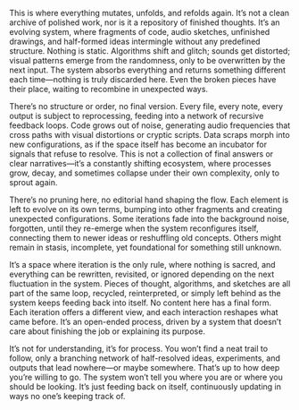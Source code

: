This is where everything mutates, unfolds, and refolds again. It’s not a clean archive of polished work, nor is it a repository of finished thoughts. It’s an evolving system, where fragments of code, audio sketches, unfinished drawings, and half-formed ideas intermingle without any predefined structure. Nothing is static. Algorithms shift and glitch; sounds get distorted; visual patterns emerge from the randomness, only to be overwritten by the next input. The system absorbs everything and returns something different each time—nothing is truly discarded here. Even the broken pieces have their place, waiting to recombine in unexpected ways.

There’s no structure or order, no final version. Every file, every note, every output is subject to reprocessing, feeding into a network of recursive feedback loops. Code grows out of noise, generating audio frequencies that cross paths with visual distortions or cryptic scripts. Data scraps morph into new configurations, as if the space itself has become an incubator for signals that refuse to resolve. This is not a collection of final answers or clear narratives—it’s a constantly shifting ecosystem, where processes grow, decay, and sometimes collapse under their own complexity, only to sprout again.

There’s no pruning here, no editorial hand shaping the flow. Each element is left to evolve on its own terms, bumping into other fragments and creating unexpected configurations. Some iterations fade into the background noise, forgotten, until they re-emerge when the system reconfigures itself, connecting them to newer ideas or reshuffling old concepts. Others might remain in stasis, incomplete, yet foundational for something still unknown.

It’s a space where iteration is the only rule, where nothing is sacred, and everything can be rewritten, revisited, or ignored depending on the next fluctuation in the system. Pieces of thought, algorithms, and sketches are all part of the same loop, recycled, reinterpreted, or simply left behind as the system keeps feeding back into itself. No content here has a final form. Each iteration offers a different view, and each interaction reshapes what came before. It’s an open-ended process, driven by a system that doesn’t care about finishing the job or explaining its purpose.

It’s not for understanding, it’s for process. You won’t find a neat trail to follow, only a branching network of half-resolved ideas, experiments, and outputs that lead nowhere—or maybe somewhere. That’s up to how deep you’re willing to go. The system won’t tell you where you are or where you should be looking. It’s just feeding back on itself, continuously updating in ways no one’s keeping track of.

